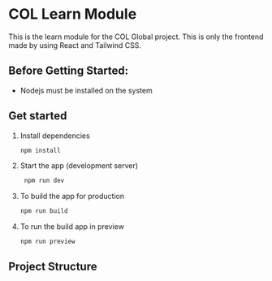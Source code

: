 # COL Learn Module

This is the learn module for the COL Global project. This is only the frontend made by using React and Tailwind CSS.


## Before Getting Started: 
- Nodejs must be installed on the system

## Get started

1. Install dependencies

   ```bash
   npm install
   ```

2. Start the app (development server)

   ```bash
    npm run dev
   ```

3. To build the app for production
    ```bash
    npm run build
    ```

4. To run the build app in preview
    ```bash
    npm run preview
    ```

## Project Structure

<!-- Still to be determined -->